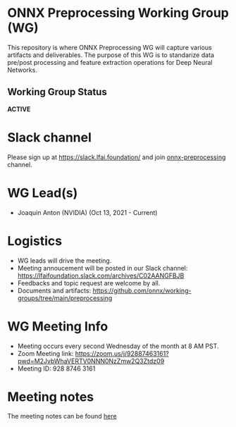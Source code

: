 <!--- SPDX-License-Identifier: Apache-2.0 -->

# ONNX Preprocessing Working Group (WG)

This repository is where ONNX Preprocessing WG will capture various artifacts and deliverables. The purpose of this WG is to standarize data pre/post processing and feature extraction operations for Deep Neural Networks.

## Working Group Status
**ACTIVE**

# Slack channel
Please sign up at https://slack.lfai.foundation/ and join [onnx-preprocessing](https://lfaifoundation.slack.com/archives/C02AANGFBJB) channel.

# WG Lead(s)

* Joaquin Anton (NVIDIA) (Oct 13, 2021 - Current)

# Logistics

* WG leads will drive the meeting.
* Meeting annoucement will be posted in our Slack channel: https://lfaifoundation.slack.com/archives/C02AANGFBJB
* Feedbacks and topic request are welcome by all.
* Documents and artifacts: https://github.com/onnx/working-groups/tree/main/preprocessing

# WG Meeting Info

* Meeting occurs every second Wednesday of the month at 8 AM PST.
* Zoom Meeting link: https://zoom.us/j/92887463161?pwd=M2JvbWhaVERTV0NNN0NzZmw2Q3Ztdz09
* Meeting ID: 928 8746 3161

# Meeting notes

The meeting notes can be found [here](https://github.com/onnx/working-groups/tree/main/preprocessing/meetings)
